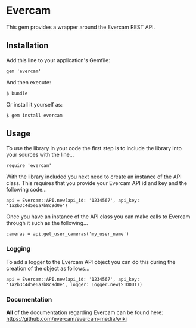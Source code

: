 # Evercam

This gem provides a wrapper around the Evercam REST API.

## Installation

Add this line to your application's Gemfile:

    gem 'evercam'

And then execute:

    $ bundle

Or install it yourself as:

    $ gem install evercam

## Usage

To use the library in your code the first step is to include the library into
your sources with the line...

    require 'evercam'

With the library included you next need to create an instance of the API class.
This requires that you provide your Evercam API id and key and the following
code...

    api = Evercam::API.new(api_id: '1234567', api_key: '1a2b3c4d5e6a7b8c9d0e')

Once you have an instance of the API class you can make calls to Evercam through
it such as the following...

    cameras = api.get_user_cameras('my_user_name')

### Logging

To add a logger to the Evercam API object you can do this during the creation
of the object as follows...

    api = Evercam::API.new(api_id: '1234567', api_key: '1a2b3c4d5e6a7b8c9d0e', logger: Logger.new(STDOUT))

### Documentation

**All** of the documentation regarding Evercam can be found here: https://github.com/evercam/evercam-media/wiki
